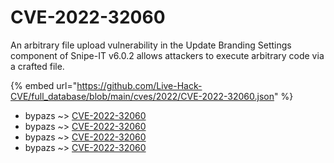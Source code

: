 # CVE-2022-32060

An arbitrary file upload vulnerability in the Update Branding Settings component of Snipe-IT v6.0.2 allows attackers to execute arbitrary code via a crafted file.

{% embed url="https://github.com/Live-Hack-CVE/full_database/blob/main/cves/2022/CVE-2022-32060.json" %}


* bypazs ~> [CVE-2022-32060](https://www.alice-snow.ru/2022/database/cve-2022-32060/cve-2022-32060-bypazs)
* bypazs ~> [CVE-2022-32060](https://www.alice-snow.ru/2022/database/cve-2022-32060/cve-2022-32060-bypazs)
* bypazs ~> [CVE-2022-32060](https://www.alice-snow.ru/2022/database/cve-2022-32060/cve-2022-32060-bypazs)
* bypazs ~> [CVE-2022-32060](https://www.alice-snow.ru/2022/database/cve-2022-32060/cve-2022-32060-bypazs)